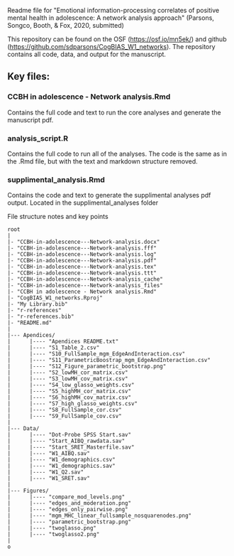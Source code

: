 Readme file for "Emotional information-processing correlates of positive mental health in adolescence: A network analysis approach" (Parsons, Songco, Booth, & Fox, 2020, submitted)

This repository can be found on the OSF (https://osf.io/mn5ek/) and github (https://github.com/sdparsons/CogBIAS_W1_networks). The repository contains all code, data, and output for the manuscript.

## Key files:

### CCBH in adolescence - Network analysis.Rmd

Contains the full code and text to run the core analyses and generate the manuscript pdf.

### analysis_script.R

Contains the full code to run all of the analyses. The code is the same as in the .Rmd file, but with the text and markdown structure removed. 

### supplimental_analysis.Rmd

Contains the code and text to generate the supplimental analyses pdf output. Located in the supplimental_analyses folder 



File structure notes and key points

```
root
|
|- "CCBH-in-adolescence---Network-analysis.docx" 
|- "CCBH-in-adolescence---Network-analysis.fff"  
|- "CCBH-in-adolescence---Network-analysis.log"  
|- "CCBH-in-adolescence---Network-analysis.pdf"  
|- "CCBH-in-adolescence---Network-analysis.tex"  
|- "CCBH-in-adolescence---Network-analysis.ttt"  
|- "CCBH-in-adolescence---Network-analysis_cache"
|- "CCBH-in-adolescence---Network-analysis_files"
|- "CCBH in adolescence - Network analysis.Rmd"  
|- "CogBIAS_W1_networks.Rproj" 
|- "My Library.bib"                              
|- "r-references"                                
|- "r-references.bib"                            
|- "README.md"  
|
|--- Apendices/
|      |---- "Apendices README.txt"                             
|      |---- "S1_Table_2.csv"                                   
|      |---- "S10_FullSample_mgm_EdgeAndInteraction.csv"        
|      |---- "S11_ParametricBoostrap_mgm_EdgeAndInteraction.csv"
|      |---- "S12_Figure_parametric_bootstrap.png"              
|      |---- "S2_lowMH_cor_matrix.csv"                          
|      |---- "S3_lowMH_cov_matrix.csv"                          
|      |---- "S4_low_glasso_weights.csv"                        
|      |---- "S5_highMH_cor_matrix.csv"                         
|      |---- "S6_highMH_cov_matrix.csv"                         
|      |---- "S7_high_glasso_weights.csv"                       
|      |---- "S8_FullSample_cor.csv"                            
|      |---- "S9_FullSample_cov.csv"  
|
|--- Data/
|      |---- "Dot-Probe SPSS Start.sav" 
|      |---- "Start_AIBQ_rawdata.sav"   
|      |---- "Start_SRET_Masterfile.sav"
|      |---- "W1_AIBQ.sav"              
|      |---- "W1_demographics.csv"      
|      |---- "W1_demographics.sav"      
|      |---- "W1_Q2.sav"                
|      |---- "W1_SRET.sav"
|
|--- Figures/
|      |---- "compare_mod_levels.png"                     
|      |---- "edges_and_moderation.png"                   
|      |---- "edges_only_pairwise.png"                    
|      |---- "mgm_MHC_linear_fullsample_nosquarenodes.png"
|      |---- "parametric_bootstrap.png"                   
|      |---- "twoglasso.png"                              
|      |---- "twoglasso2.png"
|
o
```

